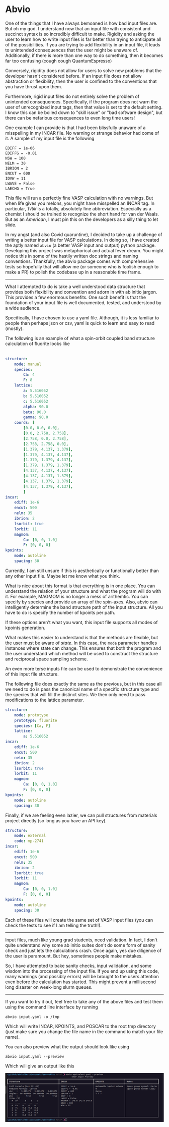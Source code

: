 # Abvio 

One of the things that I have always bemoaned is how bad input files are. But oh my god. I understand now that an input file with consistent and succinct syntax is so incredibly difficult to make. Rigidity and asking the user to learn how to write input files is far better than trying to anticipate all of the possibilities. If you are trying to add flexibility in an input file, it leads to unintended consequences that the user might be unaware of. Additionally, if there is more than one way to do something, then it becomes far too confusing (cough cough QuantumEspresso) 

Conversely, rigidity does not allow for users to solve new problems that the developer hasn't considered before. If an input file does not allow abstraction or flexibility, then the user is confined to the conventions that you have thrust upon them. 

Furthermore, rigid input files do not entirely solve the problem of unintended consequences. Specifically, if the program does not warn the user of unrecognized input tags, then that value is set to the default setting. I know this can be boiled down to "skill issue" or "bad software design", but there can be nefarious consequences to even long time users! 

One example I can provide is that I had been blissfully unaware of a misspelling in my INCAR file. No warning or strange behavior had come of it. A sample of my input file is the following

```
EDIFF = 1e-06
EDIFFG = -0.01
NSW = 100
NELM = 30
IBRION = 2
ENCUT = 600
IDVW = 11
LWAVE = False
LAECHG = True
```

This file will run a perfectly fine VASP calculation with no warnings. But when life gives you melons, you might have misspelled an INCAR tag. In particular, `IVDW` is a totally, absolutely fine abbreviation. Especially as a chemist I should be trained to recognize the short hand for van der Waals. But as an _American_, I must pin this on the developers as a silly thing to let slide.

In my angst (and also Covid quaruntine), I decided to take up a challenge of writing a better input file for VASP calculations. In doing so, I have created the aptly named `abvio` (a better VASP input and output) python package. Developing this project was metaphorical and actual fever dream. You might notice this in some of the hastily written doc strings and naming conventions. Thankfully, the abvio package comes with comprehensive tests so hopefully that will allow me (or someone who is foolish enough to make a PR) to polish the codebase up in a reasonable time frame. 

___

What I attempted to do is take a well understood data structure that provides both flexibility and convention and adorn in with ab initio jargon. This provides a few enormous benefits. One such benefit is that the foundation of your input file is well documented, tested, and understood by a wide audience. 

Specifically, I have chosen to use a yaml file. Although, it is less familiar to people than perhaps json or csv, yaml is quick to learn and easy to read (mostly).

The following is an example of what a spin-orbit coupled band structure calculation of fluorite looks like

```yaml

structure:
    mode: manual
    species: 
        Ca: 4
        F: 8
    lattice:
        a: 5.516052
        b: 5.516052
        c: 5.516052
        alpha: 90.0
        beta: 90.0
        gamma: 90.0
    coords: [
        [0.0, 0.0, 0.0],
        [0.0, 2.758, 2.758],
        [2.758, 0.0, 2.758],
        [2.758, 2.758, 0.0],
        [1.379, 4.137, 1.379],
        [1.379, 4.137, 4.137],
        [1.379, 1.379, 4.137],
        [1.379, 1.379, 1.379],
        [4.137, 4.137, 4.137],
        [4.137, 4.137, 1.379],
        [4.137, 1.379, 1.379],
        [4.137, 1.379, 4.137],
        ]
incar:
    ediff: 1e-6
    encut: 500
    nelm: 35
    ibrion: 2
    lsorbit: true
    lorbit: 11
    magmom:
        Ca: [0, 0, 1.0]
        F: [0, 0, 0]
kpoints:
    mode: autoline
    spacing: 30

```

Currently, I am still unsure if this is aesthetically or functionally better than any other input file. Maybe let me know what you think. 

What is nice about this format is that everything is in one place. You can understand the relation of your structure and what the program will do with it. For example, MAGMOM is no longer a mess of arithemtic. You can specify by species and provide an array of the spin-axes. Also, abvio can intelligently determine the band structure path of the input structure. All you have to do is specify the number of kpoints per path. 

If these options aren't what you want, this input file supports all modes of kpoints generation. 

What makes this easier to understand is that the methods are flexible, but the user must be aware of _state_. In this case, the `mode` parameter handles instances where state can change. This ensures that both the program and the user understand which method will be used to construct the structure and reciprocal space sampling scheme.

An even more terse inputs file can be used to demonstrate the convenience of this input file structure.

The following file does exactly the same as the previous, but in this case all we need to do is pass the canonical name of a specific structure type and the species that will fill the distinct sites. We then only need to pass modifications to the lattice parameter.

```yaml
structure:
    mode: prototype
    prototype: fluorite
    species: [Ca, F]
    lattice:
        a: 5.516052
incar:
    ediff: 1e-6
    encut: 500
    nelm: 35
    ibrion: 2
    lsorbit: true
    lorbit: 11
    magmom:
        Ca: [0, 0, 1.0]
        F: [0, 0, 0]
kpoints:
    mode: autoline
    spacing: 30
```

Finally, if we are feeling even lazier, we can pull structures from materials project directly (so long as you have an API key).


```yaml
structure:
    mode: external
    code: mp-2741
incar:
    ediff: 1e-6
    encut: 500
    nelm: 35
    ibrion: 2
    lsorbit: true
    lorbit: 11
    magmom:
        Ca: [0, 0, 1.0]
        F: [0, 0, 0]
kpoints:
    mode: autoline
    spacing: 30
```

Each of these files will create the same set of VASP input files (you can check the tests to see if I am telling the truth!). 

___

Input files, much like young grad students, need validation. In fact, I don't quite understand why some ab initio suites don't do some form of sanity check and just lets the calculations crash. Once again, yes due diligence of the user is paramount. But hey, sometimes people make mistakes. 

So, I have attempted to bake sanity checks, input validation, and some wisdom into the processing of the input file. If you end up using this code, many warnings (and possibly errors) will be brought to the users attention even before the calculation has started. This might prevent a millisecond long disaster on week-long slurm queues. 

___

If you want to try it out, feel free to take any of the above files and test them using the command line interface by running

```
abvio input.yaml -o /tmp
```

Which will write INCAR, KPOINTS, and POSCAR to the root tmp directory (just make sure you change the file name in the command to match your file name). 

You can also preview what the output should look like using 

```
abvio input.yaml --preview
```

Which will give an output like this

![cli preview](/docs/images/preview.png)